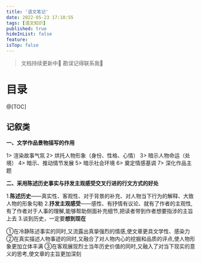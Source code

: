 ```yaml
---
title: '语文笔记'
date: 2022-05-23 17:10:55
tags: [语文知识]
published: true
hideInList: false
feature: 
isTop: false
---
```

>文档持续更新中🔮
勘误记得联系我👀

# 目录

@[TOC]

## 记叙类

>
**一、文学作品景物描写的作用**

1> 渲染故事气氛
2> 烘托人物形象（身份、性格、心情）
3> 暗示人物命运（处境）
4> 暗示、推动情节发展
5> 暗示社会环境
6> 奠定情感基调
7> 深化作品主题

>
**二、采用陈述历史事实与抒发主观感受交叉行进的行文方式的好处**

1.**陈述历史**——真实性、客观性、对于背景的补充、对人物当下行为的解释、大致人物的形象勾勒
2.**抒发主观感受**——感性、有抒情有议论、就有了作者的主观性,有了作者对于人事的理解,能够帮助侧面补充细节,把读者带到作者想要指涉的主旨上去
3.谈到历史，一定要**想到现在**

①在冷静陈述事实的同时,又流露出真挚强烈的情感,使文章更具文学性、感染力
②在真实描述人物事迹的同时,又融合了对人物内心的挖掘和品质的评点,使人物形象更加立体丰满
③在客观展现烈士当年历史价值的同时,又融入了对当下现实的意义的思考,使文章的主旨更加深刻 
